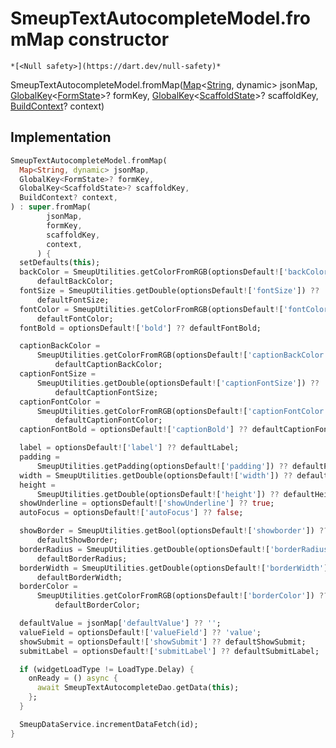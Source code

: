 


# SmeupTextAutocompleteModel.fromMap constructor




    *[<Null safety>](https://dart.dev/null-safety)*



SmeupTextAutocompleteModel.fromMap([Map](https://api.flutter.dev/flutter/dart-core/Map-class.html)&lt;[String](https://api.flutter.dev/flutter/dart-core/String-class.html), dynamic> jsonMap, [GlobalKey](https://api.flutter.dev/flutter/widgets/GlobalKey-class.html)&lt;[FormState](https://api.flutter.dev/flutter/widgets/FormState-class.html)>? formKey, [GlobalKey](https://api.flutter.dev/flutter/widgets/GlobalKey-class.html)&lt;[ScaffoldState](https://api.flutter.dev/flutter/material/ScaffoldState-class.html)>? scaffoldKey, [BuildContext](https://api.flutter.dev/flutter/widgets/BuildContext-class.html)? context)





## Implementation

```dart
SmeupTextAutocompleteModel.fromMap(
  Map<String, dynamic> jsonMap,
  GlobalKey<FormState>? formKey,
  GlobalKey<ScaffoldState>? scaffoldKey,
  BuildContext? context,
) : super.fromMap(
        jsonMap,
        formKey,
        scaffoldKey,
        context,
      ) {
  setDefaults(this);
  backColor = SmeupUtilities.getColorFromRGB(optionsDefault!['backColor']) ??
      defaultBackColor;
  fontSize = SmeupUtilities.getDouble(optionsDefault!['fontSize']) ??
      defaultFontSize;
  fontColor = SmeupUtilities.getColorFromRGB(optionsDefault!['fontColor']) ??
      defaultFontColor;
  fontBold = optionsDefault!['bold'] ?? defaultFontBold;

  captionBackColor =
      SmeupUtilities.getColorFromRGB(optionsDefault!['captionBackColor']) ??
          defaultCaptionBackColor;
  captionFontSize =
      SmeupUtilities.getDouble(optionsDefault!['captionFontSize']) ??
          defaultCaptionFontSize;
  captionFontColor =
      SmeupUtilities.getColorFromRGB(optionsDefault!['captionFontColor']) ??
          defaultCaptionFontColor;
  captionFontBold = optionsDefault!['captionBold'] ?? defaultCaptionFontBold;

  label = optionsDefault!['label'] ?? defaultLabel;
  padding =
      SmeupUtilities.getPadding(optionsDefault!['padding']) ?? defaultPadding;
  width = SmeupUtilities.getDouble(optionsDefault!['width']) ?? defaultWidth;
  height =
      SmeupUtilities.getDouble(optionsDefault!['height']) ?? defaultHeight;
  showUnderline = optionsDefault!['showUnderline'] ?? true;
  autoFocus = optionsDefault!['autoFocus'] ?? false;

  showBorder = SmeupUtilities.getBool(optionsDefault!['showborder']) ??
      defaultShowBorder;
  borderRadius = SmeupUtilities.getDouble(optionsDefault!['borderRadius']) ??
      defaultBorderRadius;
  borderWidth = SmeupUtilities.getDouble(optionsDefault!['borderWidth']) ??
      defaultBorderWidth;
  borderColor =
      SmeupUtilities.getColorFromRGB(optionsDefault!['borderColor']) ??
          defaultBorderColor;

  defaultValue = jsonMap['defaultValue'] ?? '';
  valueField = optionsDefault!['valueField'] ?? 'value';
  showSubmit = optionsDefault!['showSubmit'] ?? defaultShowSubmit;
  submitLabel = optionsDefault!['submitLabel'] ?? defaultSubmitLabel;

  if (widgetLoadType != LoadType.Delay) {
    onReady = () async {
      await SmeupTextAutocompleteDao.getData(this);
    };
  }

  SmeupDataService.incrementDataFetch(id);
}
```







